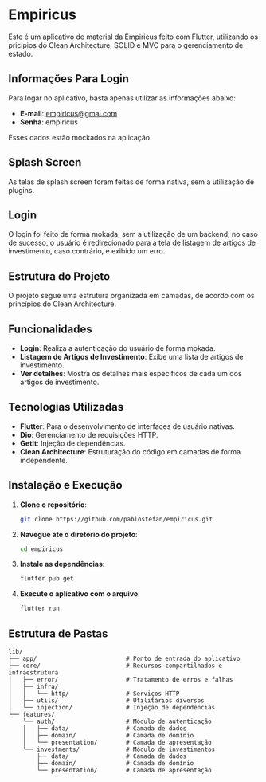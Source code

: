 # Empiricus

Este é um aplicativo de material da Empiricus feito com Flutter, utilizando os pricipios do Clean Architecture, SOLID
e MVC para o gerenciamento de estado.

## Informações Para Login

Para logar no aplicativo, basta apenas utilizar as informações abaixo:

- **E-mail**: empiricus@gmai.com
- **Senha**: empiricus

Esses dados estão mockados na aplicação.

## Splash Screen

As telas de splash screen foram feitas de forma nativa, sem a utilização de plugins.

## Login

O login foi feito de forma mokada, sem a utilização de um backend, no caso de sucesso, o usuário é redirecionado para a
tela de listagem de artigos de investimento, caso contrário, é exibido um erro.

## Estrutura do Projeto

O projeto segue uma estrutura organizada em camadas, de acordo com os princípios do Clean Architecture.

## Funcionalidades

- **Login**: Realiza a autenticação do usuário de forma mokada.
- **Listagem de Artigos de Investimento**: Exibe uma lista de artigos de investimento.
- **Ver detalhes**: Mostra os detalhes mais especificos de cada um dos artigos de investimento.

## Tecnologias Utilizadas

- **Flutter**: Para o desenvolvimento de interfaces de usuário nativas.
- **Dio**: Gerenciamento de requisições HTTP.
- **GetIt**: Injeção de dependências.
- **Clean Architecture**: Estruturação do código em camadas de forma independente.

## Instalação e Execução

1. **Clone o repositório**:
   ```bash
   git clone https://github.com/pablostefan/empiricus.git
   ```

2. **Navegue até o diretório do projeto**:
   ```bash
   cd empiricus
   ```

3. **Instale as dependências**:
   ```bash
   flutter pub get
   ```

4. **Execute o aplicativo com o arquivo**:
    ```bash
    flutter run
    ```

## Estrutura de Pastas

```plaintext
lib/
├── app/                         # Ponto de entrada do aplicativo
├── core/                        # Recursos compartilhados e infraestrutura
│   ├── error/                   # Tratamento de erros e falhas
│   ├── infra/
│   │   └── http/                # Serviços HTTP
│   ├── utils/                   # Utilitários diversos
│   └── injection/               # Injeção de dependências
└── features/
    └── auth/                    # Módulo de autenticação
    │   ├── data/                # Camada de dados
    │   ├── domain/              # Camada de domínio
    │   └── presentation/        # Camada de apresentação
    └── investments/             # Módulo de investimentos
        ├── data/                # Camada de dados
        ├── domain/              # Camada de domínio
        └── presentation/        # Camada de apresentação
```